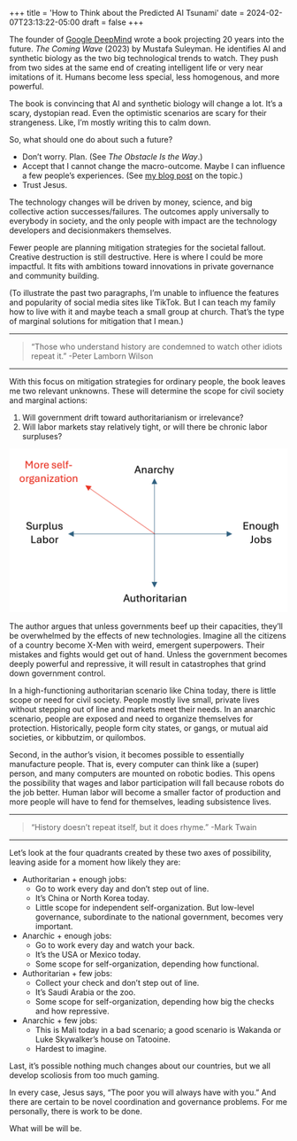+++ title = 'How to Think about the Predicted AI Tsunami' date = 2024-02-07T23:13:22-05:00 draft = false +++

The founder of [Google DeepMind](https://deepmind.google/) wrote a book projecting 20 years into the future. *The Coming Wave* (2023) by Mustafa Suleyman. He identifies AI and synthetic biology as the two big technological trends to watch. They push from two sides at the same end of creating intelligent life or very near imitations of it. Humans become less special, less homogenous, and more powerful.

The book is convincing that AI and synthetic biology will change a lot. It’s a scary, dystopian read. Even the optimistic scenarios are scary for their strangeness. Like, I’m mostly writing this to calm down.

So, what should one do about such a future? 
- Don’t worry. Plan. (See *The Obstacle Is the Way*.)
- Accept that I cannot change the macro-outcome. Maybe I can influence a few people’s experiences. (See [my blog post](https://wyattclarke.github.io/place-for-family/philosophy/empathy/) on the topic.)
- Trust Jesus.

The technology changes will be driven by money, science, and big collective action successes/failures. The outcomes apply universally to everybody in society, and the only people with impact are the technology developers and decisionmakers themselves. 

Fewer people are planning mitigation strategies for the societal fallout. Creative destruction is still destructive. Here is where I could be more impactful. It fits with ambitions toward innovations in private governance and community building.

(To illustrate the past two paragraphs, I’m unable to influence the features and popularity of social media sites like TikTok. But I can teach my family how to live with it and maybe teach a small group at church. That’s the type of marginal solutions for mitigation that I mean.)

---

> “Those who understand history are condemned to watch other idiots repeat it.” -Peter Lamborn Wilson

---

With this focus on mitigation strategies for ordinary people, the book leaves me two relevant unknowns. These will determine the scope for civil society and marginal actions:
1. Will government drift toward authoritarianism or irrelevance?
2. Will labor markets stay relatively tight, or will there be chronic labor surpluses?

![Axes I worry about.](/img/the_coming_wave_axes.png)

The author argues that unless governments beef up their capacities, they’ll be overwhelmed by the effects of new technologies. Imagine all the citizens of a country become X-Men with weird, emergent superpowers. Their mistakes and fights would get out of hand. Unless the government becomes deeply powerful and repressive, it will result in catastrophes that grind down government control.

In a high-functioning authoritarian scenario like China today, there is little scope or need for civil society. People mostly live small, private lives without stepping out of line and markets meet their needs. In an anarchic scenario, people are exposed and need to organize themselves for protection. Historically, people form city states, or gangs, or mutual aid societies, or kibbutzim, or quilombos.

Second, in the author’s vision, it becomes possible to essentially manufacture people. That is, every computer can think like a (super) person, and many computers are mounted on robotic bodies. This opens the possibility that wages and labor participation will fall because robots do the job better. Human labor will become a smaller factor of production and more people will have to fend for themselves, leading subsistence lives.

---

> “History doesn’t repeat itself, but it does rhyme.” -Mark Twain

---

Let’s look at the four quadrants created by these two axes of possibility, leaving aside for a moment how likely they are:
- Authoritarian + enough jobs: 
  - Go to work every day and don’t step out of line. 
  - It’s China or North Korea today. 
  - Little scope for independent self-organization. But low-level governance, subordinate to the national government, becomes very important.
- Anarchic + enough jobs: 
  - Go to work every day and watch your back. 
  - It’s the USA or Mexico today. 
  - Some scope for self-organization, depending how functional.
- Authoritarian + few jobs: 
  - Collect your check and don’t step out of line. 
  - It’s Saudi Arabia or the zoo. 
  - Some scope for self-organization, depending how big the checks and how repressive.
- Anarchic + few jobs:
  - This is Mali today in a bad scenario; a good scenario is Wakanda or Luke Skywalker’s house on Tatooine. 
  - Hardest to imagine.

Last, it’s possible nothing much changes about our countries, but we all develop scoliosis from too much gaming.

In every case, Jesus says, “The poor you will always have with you.” And there are certain to be novel coordination and governance problems. For me personally, there is work to be done. 

What will be will be.

